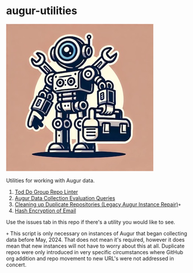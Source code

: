 # augur-utilities

![image](./augur-utilties.jpg)

Utilities for working with Augur data. 
1. [Tod Do Group Repo Linter](./repo_linter/)
2. [Augur Data Collection Evaluation Queries](./augur_monitor/)
3. [Cleaning up Duplicate Repositories (Legacy Augur Instance Repair)](./more_cowbell/)`+`
4. [Hash Encryption of Email](./email_hasher/)

Use the issues tab in this repo if there's a utility you would like to see. 

`+` This script is only necessary on instances of Augur that began collecting data before May, 2024. That does not mean it's required, however it does mean that new instances will not have to worry about this at all. Duplicate repos were only introduced in very specific circumstances where GitHub org addition and repo movement to new URL's were not addressed in concert. 

